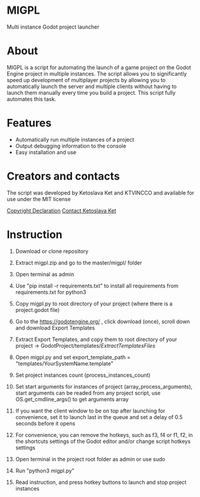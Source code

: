 # MIGPL

Multi instance Godot project launcher

# About

MIGPL is a script for automating the launch of a game project on the Godot Engine project in multiple instances. The script allows you to significantly speed up development of multiplayer projects by allowing you to automatically launch the server and multiple clients without having to launch them manually every time you build a project. This script fully automates this task.

# Features

* Automatically run multiple instances of a project
* Output debugging information to the console
* Easy installation and use

# Creators and contacts

The script was developed by Ketoslava Ket and KTVINCCO and available for use under the MIT license

[Copyright Declaration](http://ktvincco.com/copyrightdeclaration/)
[Contact Ketoslava Ket](http://ktvincco.com/ketoslava/contacts/)

# Instruction

1. Download or clone repository

2. Extract migpl.zip and go to the master/migpl/ folder

3. Open terminal as admin

4. Use "pip install -r requirements.txt" to install all requirements from requirements.txt for python3

5. Copy migpl.py to root directory of your project (where there is a project.godot file)

6. Go to the https://godotengine.org/ , click download (once), scroll down and download Export Templates

7. Extract Export Templates, and copy them to root directory of your project -> GodotProject/templates/*ExtractTemplatesFiles*

8. Open migpl.py and set export_template_path = "templates/YourSystemName.template"

9. Set project instances count (process_instances_count)

10. Set start arguments for instances of project (array_process_arguments), start arguments can be readed from any project script, use OS.get_cmdline_args() to get arguments array

11. If you want the client window to be on top after launching for convenience, set it to launch last in the queue and set a delay of 0.5 seconds before it opens

12. For convenience, you can remove the hotkeys, such as f3, f4 or f1, f2, in the shortcuts settings of the Godot editor and/or change script hotkeys settings

13. Open terminal in the project root folder as admin or use sudo

14. Run "python3 migpl.py"

15. Read instruction, and press hotkey buttons to launch and stop project instances
